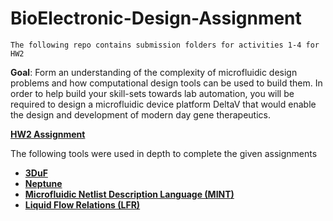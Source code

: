 # BioElectronic-Design-Assignment
```
The following repo contains submission folders for activities 1-4 for HW2
```
**Goal**: Form an understanding of the complexity of microfluidic design problems and how
computational design tools can be used to build them. In order to help build your skill-sets
towards lab automation, you will be required to design a microfluidic device platform DeltaV
that would enable the design and development of modern day gene therapeutics.

[**HW2 Assignment**](https://github.com/stephensweet/BioElectronic-Design-Assignment/blob/main/HW2_Assignment_Spr22.pdf)

The following tools were used in depth to complete the given assignments
* [**3DuF**](http://3duf.org)
* [**Neptune**](http://fluigicad.org)
* [**Microfluidic Netlist Description Language (MINT)**](https://marketplace.visualstudio.com/items?itemName=rkrishnasanka.uf)
* [**Liquid Flow Relations (LFR)**](https://marketplace.visualstudio.com/items?itemName=rkrishnasanka.lfr)


